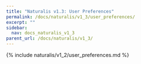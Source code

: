 ```yaml
---
title: "Naturalis v1.3: User Preferences"
permalink: /docs/naturalis/v1_3/user_preferences/
excerpt: ""
sidebar:
  nav: docs_naturalis_v1_3
parent_url: /docs/naturalis/v1_3/
---
```


{% include naturalis/v1_2/user_preferences.md %}
